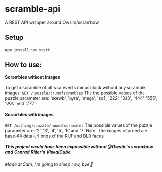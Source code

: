 # scramble-api
A REST API wrapper around Owstin/scrambow
## Setup
`npm install`
`npm start`
## How to use:
#### Scrambles without images
To get a scramble of all wca events minus clock without any scramble images:
`GET /:puzzle/:numofscrambles`
The the possible values of the puzzle parameter are: 
'skewb',
'pyra',
'mega',
'sq1',
'222',
'333',
'444',
'555',
'666' and
'777'
#### Scrambles with images
`GET /withimg/:puzzle/:numofscrambles`
The possible values of the puzzle parameter are:
'2',
'3',
'4',
'5',
'6' and
'7'
Note: The images returned are base-64 data-url pngs of the RUF and BLD faces
##### This project would have been impossible without @Owstin's scrambow and Conrad Rider's VisualCube
###### Made at 5am, I'm going to sleep now, bye 👋
